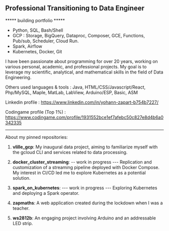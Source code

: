 ## Professional Transitioning to Data Engineer 


  ***** building portfolio *****


* Python, SQL, Bash/Shell
* GCP : Storage, BigQuery, Dataproc, Composer, GCE, Functions, Pub/sub, Scheduler, Cloud Run.
* Spark, Airflow
* Kubernetes, Docker, Git

I have been passionate about programming for over 20 years, working on various personal, academic, and professional projects. My goal is to leverage my scientific, analytical, and mathematical skills in the field of Data Engineering.


Others used languages & tools : Java, HTML/CSS/Javascript/React, Php/MySQL, Maple, MatLab, LabView, Arduino/ESP, Basic, ASM


Linkedin profile : https://www.linkedin.com/in/yohann-zapart-b754b7227/

Codingame profile (Top 1%) : https://www.codingame.com/profile/1931552bce1ef7afebc50c827e8d4b6a0342335

<hr>

About my pinned repositories:

1. **vlille_gcp**: My inaugural data project, aiming to familiarize myself with the gcloud CLI and services related to data processing.

2. **docker_cluster_streaming**: -- work in progress --- Replication and customization of a streaming pipeline deployed with Docker Compose. My interest in CI/CD led me to explore Kubernetes as a potential solution.

3. **spark_on_kubernetes**: --- work in progress --- Exploring Kubernetes and deploying a Spark operator.

4. **zapmaths**: A web application created during the lockdown when I was a teacher.

5. **ws2812b**: An engaging project involving Arduino and an addressable LED strip.
<!--
**yzpt/yzpt** is a ✨ _special_ ✨ repository because its `README.md` (this file) appears on your GitHub profile.

Here are some ideas to get you started:

- 🔭 I’m currently working on ...
- 🌱 I’m currently learning ...
- 👯 I’m looking to collaborate on ...
- 🤔 I’m looking for help with ...
- 💬 Ask me about ...
- 📫 How to reach me: ...
- 😄 Pronouns: ...
- ⚡ Fun fact: ...
-->

